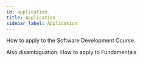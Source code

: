 ```yaml
---
id: application
title: Application
sidebar_label: Application
---
```


How to apply to the Software Development Course.

Also disambiguation: How to apply to Fundamentals
